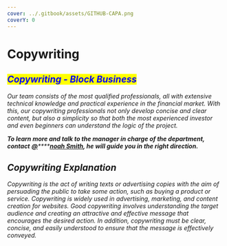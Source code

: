 ```yaml
---
cover: ../.gitbook/assets/GITHUB-CAPA.png
coverY: 0
---
```


# Copywriting

## _<mark style="color:blue;">Copywriting - Block Business</mark>_

_Our team consists of the most qualified professionals, all with extensive technical knowledge and practical experience in the financial market. With this, our copywriting professionals not only develop concise and clear content, but also a simplicity so that both the most experienced investor and even beginners can understand the logic of the project._

_**To learn more and talk to the manager in charge of the department, contact**_ [_**@**_](copywriting.md#https-t.me-noah\_smt)_****_[_**noah Smith**_](https://t.me/Noah\_Smt)_**, he will guide you in the right direction.**_

## _Copywriting Explanation_

_Copywriting is the act of writing texts or advertising copies with the aim of persuading the public to take some action, such as buying a product or service. Copywriting is widely used in advertising, marketing, and content creation for websites. Good copywriting involves understanding the target audience and creating an attractive and effective message that encourages the desired action. In addition, copywriting must be clear, concise, and easily understood to ensure that the message is effectively conveyed._



